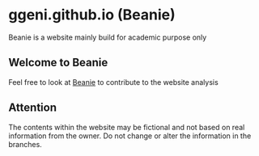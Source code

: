 # ggeni.github.io (Beanie)

Beanie is a website mainly build for academic purpose only 

## Welcome to Beanie
Feel free to look at [Beanie](https://ggeni.github.io/index.html) to contribute to the website analysis 

## Attention
The contents within the website may be fictional and not based on real information from the owner.
Do not change or alter the information in the branches.

